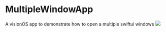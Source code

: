 # MultipleWindowApp
A visionOS app to demonstrate how to open a multiple swiftui windows
<img src="screenshot.png"/>
